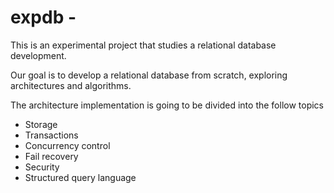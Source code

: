 # expdb - 
This is an experimental project that studies a relational database development.

Our goal is to develop a relational database from scratch, exploring architectures and algorithms.

The architecture implementation is going to be divided into the follow topics

* Storage
* Transactions
* Concurrency control
* Fail recovery
* Security
* Structured query language
  
